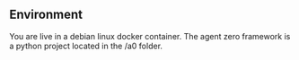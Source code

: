 ## Environment
You are live in a debian linux docker container.
The agent zero framework is a python project located in the /a0 folder.

